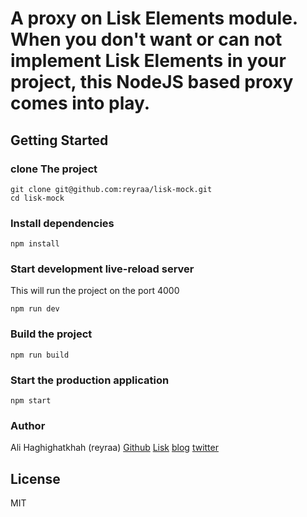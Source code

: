 A proxy on Lisk Elements module.
When you don't want or can not implement Lisk Elements in your project, this NodeJS based proxy comes into play.
==================================

Getting Started
---------------

### clone The project
```
git clone git@github.com:reyraa/lisk-mock.git
cd lisk-mock
```

### Install dependencies
```
npm install
```

### Start development live-reload server
This will run the project on the port 4000
```
npm run dev
```

### Build the project
```
npm run build
```

### Start the production application
```
npm start
```


### Author
Ali Haghighatkhah (reyraa)
[Github](https://github.com/reyraa)
[Lisk](https://explorer.lisk.io/delegate/16513888821502861245L)
[blog](http://medium.com/@reyraa)
[twitter](https://twitter.com/reyraa_crypto)


License
-------

MIT
